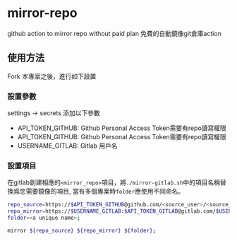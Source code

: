 # mirror-repo
github action to mirror repo without paid plan 免費的自動鏡像git倉庫action


## 使用方法
Fork 本專案之後，進行如下設置
### 設置參數
settings -> secrets 添加以下參數

- API_TOKEN_GITHUB: Github Personal Access Token需要有repo讀寫權限
- API_TOKEN_GITHUB: Github Personal Access Token需要有repo讀寫權限
- USERNAME_GITLAB: Gitlab 用戶名

### 設置項目
在gitlab創建相應的`<mirror_repo>`項目，將`./mirror-gitlab.sh`中的項目名稱替換爲您需要鏡像的項目, 當有多個專案時`folder`應使用不同命名。

```bash
repo_source=https://$API_TOKEN_GITHUB@github.com/<source_user>/<source_repo>.git;
repo_mirror=https://$USERNAME_GITLAB:$API_TOKEN_GITLAB@gitlab.com/$USERNAME_GITLAB/<mirror_repo>.git;
folder=<a unique name>;

mirror ${repo_source} ${repo_mirror} ${folder};
```
